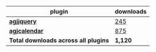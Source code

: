 plugin|downloads
------|----------
[**agjjquery**](https://www.npmjs.com/package/agjjquery)|[245](https://www.npmjs.com/package/agjjquery)
[**agjcalendar**](https://www.npmjs.com/package/agjcalendar)|[875](https://www.npmjs.com/package/agjcalendar)
**Total downloads across all plugins**|**1,120**
